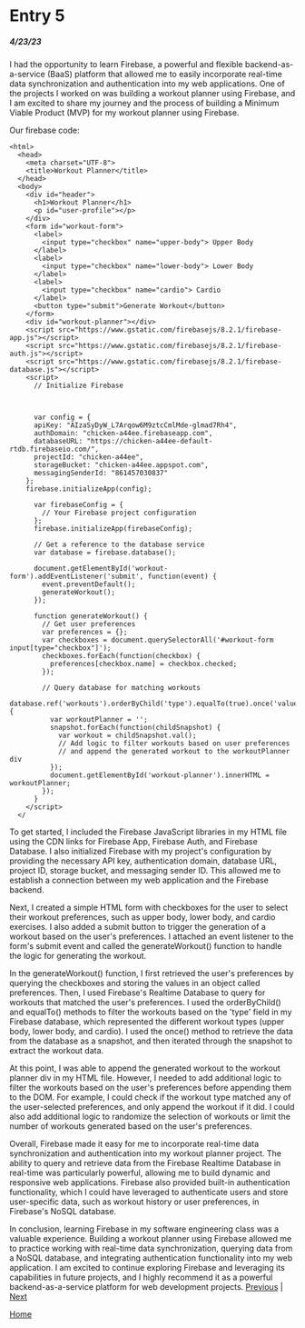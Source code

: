 # Entry 5
##### 4/23/23
 I had the opportunity to learn Firebase, a powerful and flexible backend-as-a-service (BaaS) platform that allowed me to easily incorporate real-time data synchronization and authentication into my web applications. One of the projects I worked on was building a workout planner using Firebase, and I am excited to share my journey and the process of building a Minimum Viable Product (MVP) for my workout planner using Firebase.

Our firebase code:
```<!DOCTYPE html>
<html>
  <head>
    <meta charset="UTF-8">
    <title>Workout Planner</title>
  </head>
  <body>
    <div id="header">
      <h1>Workout Planner</h1>
      <p id="user-profile"></p>
    </div>
    <form id="workout-form">
      <label>
        <input type="checkbox" name="upper-body"> Upper Body
      </label>
      <label>
        <input type="checkbox" name="lower-body"> Lower Body
      </label>
      <label>
        <input type="checkbox" name="cardio"> Cardio
      </label>
      <button type="submit">Generate Workout</button>
    </form>
    <div id="workout-planner"></div>
    <script src="https://www.gstatic.com/firebasejs/8.2.1/firebase-app.js"></script>
    <script src="https://www.gstatic.com/firebasejs/8.2.1/firebase-auth.js"></script>
    <script src="https://www.gstatic.com/firebasejs/8.2.1/firebase-database.js"></script>
    <script>
      // Initialize Firebase



      var config = {
      apiKey: "AIzaSyDyW_L7Arqow6M9ztcCmlMde-glmad7Rh4",
      authDomain: "chicken-a44ee.firebaseapp.com",
      databaseURL: "https://chicken-a44ee-default-rtdb.firebaseio.com/",
      projectId: "chicken-a44ee",
      storageBucket: "chicken-a44ee.appspot.com",
      messagingSenderId: "861457030837"
    };
    firebase.initializeApp(config);

      var firebaseConfig = {
        // Your Firebase project configuration
      };
      firebase.initializeApp(firebaseConfig);

      // Get a reference to the database service
      var database = firebase.database();

      document.getElementById('workout-form').addEventListener('submit', function(event) {
        event.preventDefault();
        generateWorkout();
      });

      function generateWorkout() {
        // Get user preferences
        var preferences = {};
        var checkboxes = document.querySelectorAll('#workout-form input[type="checkbox"]');
        checkboxes.forEach(function(checkbox) {
          preferences[checkbox.name] = checkbox.checked;
        });

        // Query database for matching workouts
        database.ref('workouts').orderByChild('type').equalTo(true).once('value').then(function(snapshot) {
          var workoutPlanner = '';
          snapshot.forEach(function(childSnapshot) {
            var workout = childSnapshot.val();
            // Add logic to filter workouts based on user preferences
            // and append the generated workout to the workoutPlanner div
          });
          document.getElementById('workout-planner').innerHTML = workoutPlanner;
        });
      }
    </script>
  </
  ```


To get started, I included the Firebase JavaScript libraries in my HTML file using the CDN links for Firebase App, Firebase Auth, and Firebase Database. I also initialized Firebase with my project's configuration by providing the necessary API key, authentication domain, database URL, project ID, storage bucket, and messaging sender ID. This allowed me to establish a connection between my web application and the Firebase backend.

Next, I created a simple HTML form with checkboxes for the user to select their workout preferences, such as upper body, lower body, and cardio exercises. I also added a submit button to trigger the generation of a workout based on the user's preferences. I attached an event listener to the form's submit event and called the generateWorkout() function to handle the logic for generating the workout.

In the generateWorkout() function, I first retrieved the user's preferences by querying the checkboxes and storing the values in an object called preferences. Then, I used Firebase's Realtime Database to query for workouts that matched the user's preferences. I used the orderByChild() and equalTo() methods to filter the workouts based on the 'type' field in my Firebase database, which represented the different workout types (upper body, lower body, and cardio). I used the once() method to retrieve the data from the database as a snapshot, and then iterated through the snapshot to extract the workout data.

At this point, I was able to append the generated workout to the workout planner div in my HTML file. However, I needed to add additional logic to filter the workouts based on the user's preferences before appending them to the DOM. For example, I could check if the workout type matched any of the user-selected preferences, and only append the workout if it did. I could also add additional logic to randomize the selection of workouts or limit the number of workouts generated based on the user's preferences.

Overall, Firebase made it easy for me to incorporate real-time data synchronization and authentication into my workout planner project. The ability to query and retrieve data from the Firebase Realtime Database in real-time was particularly powerful, allowing me to build dynamic and responsive web applications. Firebase also provided built-in authentication functionality, which I could have leveraged to authenticate users and store user-specific data, such as workout history or user preferences, in Firebase's NoSQL database.

In conclusion, learning Firebase in my software engineering class was a valuable experience. Building a workout planner using Firebase allowed me to practice working with real-time data synchronization, querying data from a NoSQL database, and integrating authentication functionality into my web application. I am excited to continue exploring Firebase and leveraging its capabilities in future projects, and I highly recommend it as a powerful backend-as-a-service platform for web development projects.
[Previous](entry04.md) | [Next](entry06.md)



[Home](../README.md)